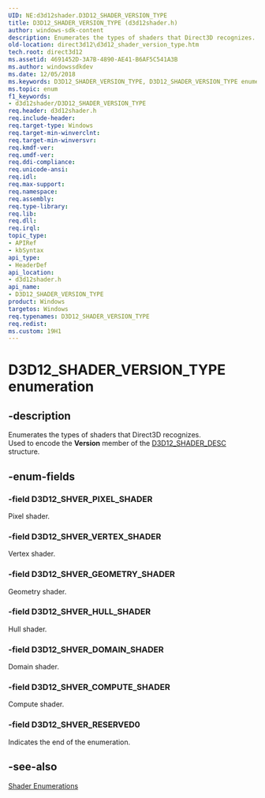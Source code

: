 ```yaml
---
UID: NE:d3d12shader.D3D12_SHADER_VERSION_TYPE
title: D3D12_SHADER_VERSION_TYPE (d3d12shader.h)
author: windows-sdk-content
description: Enumerates the types of shaders that Direct3D recognizes. Used to encode the Version member of the D3D12_SHADER_DESC structure.
old-location: direct3d12\d3d12_shader_version_type.htm
tech.root: direct3d12
ms.assetid: 4691452D-3A7B-4890-AE41-B6AF5C541A3B
ms.author: windowssdkdev
ms.date: 12/05/2018
ms.keywords: D3D12_SHADER_VERSION_TYPE, D3D12_SHADER_VERSION_TYPE enumeration, D3D12_SHVER_COMPUTE_SHADER, D3D12_SHVER_DOMAIN_SHADER, D3D12_SHVER_GEOMETRY_SHADER, D3D12_SHVER_HULL_SHADER, D3D12_SHVER_PIXEL_SHADER, D3D12_SHVER_RESERVED0, D3D12_SHVER_VERTEX_SHADER, d3d12shader/D3D12_SHADER_VERSION_TYPE, d3d12shader/D3D12_SHVER_COMPUTE_SHADER, d3d12shader/D3D12_SHVER_DOMAIN_SHADER, d3d12shader/D3D12_SHVER_GEOMETRY_SHADER, d3d12shader/D3D12_SHVER_HULL_SHADER, d3d12shader/D3D12_SHVER_PIXEL_SHADER, d3d12shader/D3D12_SHVER_RESERVED0, d3d12shader/D3D12_SHVER_VERTEX_SHADER, direct3d12.d3d12_shader_version_type
ms.topic: enum
f1_keywords:
- d3d12shader/D3D12_SHADER_VERSION_TYPE
req.header: d3d12shader.h
req.include-header: 
req.target-type: Windows
req.target-min-winverclnt: 
req.target-min-winversvr: 
req.kmdf-ver: 
req.umdf-ver: 
req.ddi-compliance: 
req.unicode-ansi: 
req.idl: 
req.max-support: 
req.namespace: 
req.assembly: 
req.type-library: 
req.lib: 
req.dll: 
req.irql: 
topic_type:
- APIRef
- kbSyntax
api_type:
- HeaderDef
api_location:
- d3d12shader.h
api_name:
- D3D12_SHADER_VERSION_TYPE
product: Windows
targetos: Windows
req.typenames: D3D12_SHADER_VERSION_TYPE
req.redist: 
ms.custom: 19H1
---
```


# D3D12_SHADER_VERSION_TYPE enumeration


## -description


Enumerates the types of shaders that Direct3D recognizes.  
          Used to encode the <b>Version</b> member of the <a href="https://docs.microsoft.com/windows/desktop/api/d3d12shader/ns-d3d12shader-d3d12_shader_desc">D3D12_SHADER_DESC</a> structure.
        


## -enum-fields




### -field D3D12_SHVER_PIXEL_SHADER

Pixel shader.
          


### -field D3D12_SHVER_VERTEX_SHADER

Vertex shader.
          


### -field D3D12_SHVER_GEOMETRY_SHADER

Geometry shader.
          


### -field D3D12_SHVER_HULL_SHADER

Hull shader.
          


### -field D3D12_SHVER_DOMAIN_SHADER

Domain shader.
          


### -field D3D12_SHVER_COMPUTE_SHADER

Compute shader.
          


### -field D3D12_SHVER_RESERVED0

Indicates the end of the enumeration.
          


## -see-also




<a href="https://docs.microsoft.com/windows/desktop/direct3d12/d3d12-graphics-reference-shader-enums">Shader Enumerations</a>
 

 

